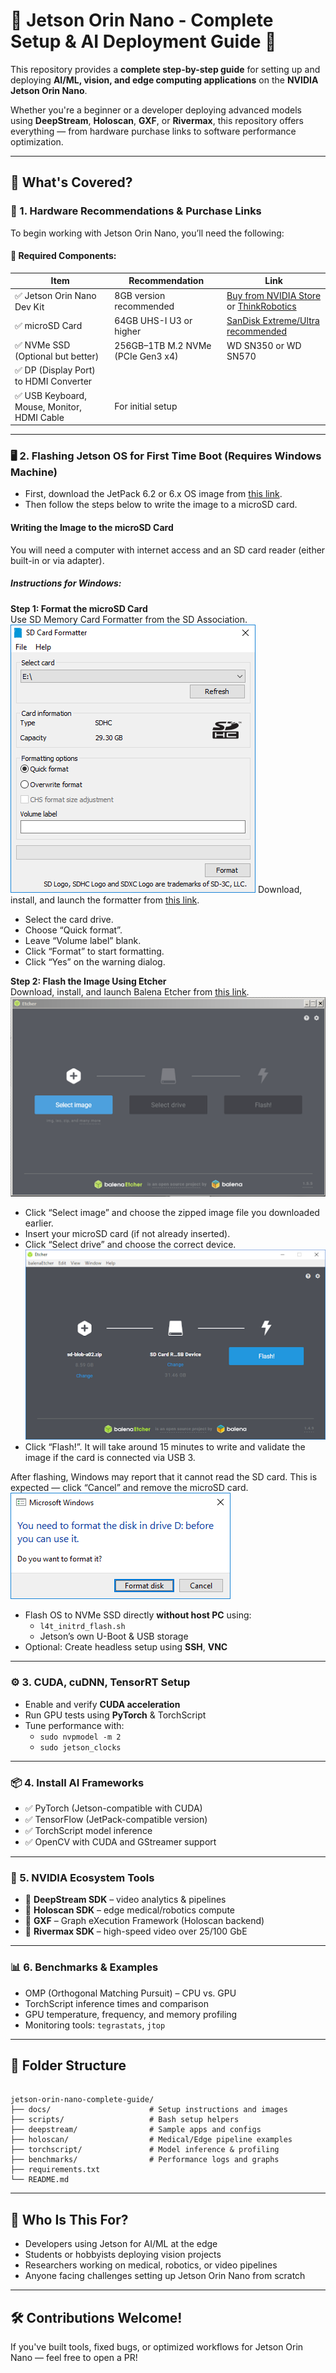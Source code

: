 # 🧠 Jetson Orin Nano - Complete Setup & AI Deployment Guide 🚀

This repository provides a **complete step-by-step guide** for setting up and deploying **AI/ML, vision, and edge computing applications** on the **NVIDIA Jetson Orin Nano**.

Whether you're a beginner or a developer deploying advanced models using **DeepStream**, **Holoscan**, **GXF**, or **Rivermax**, this repository offers everything — from hardware purchase links to software performance optimization.

---

## 🔧 What's Covered?

### 🛒 1. Hardware Recommendations & Purchase Links

To begin working with Jetson Orin Nano, you’ll need the following:

#### 🧩 Required Components:
| Item | Recommendation | Link |
|------|----------------|------|
| ✅ Jetson Orin Nano Dev Kit | 8GB version recommended | [Buy from NVIDIA Store](https://developer.nvidia.com/embedded/jetson-orin-nano-devkit) or [ThinkRobotics](https://thinkrobotics.com/collections/buy-nvidia-jetson-developer-kits-online) |
| ✅ microSD Card | 64GB UHS-I U3 or higher | [SanDisk Extreme/Ultra recommended](http://www.flipkart.com/sandisk-sdsquab-064g-gn6mn-ultra-64-gb-microsdxc-class-10-140-mb-s-memory-card-compatible-camera-computer-gaming-console-mobile-tablet/p/itm13f1b960bbb9d?pid=ACCGGX76TNFCNDMA&lid=LSTACCGGX76TNFCNDMAIBPHB3&marketplace=FLIPKART&cmpid=content_memory-card_8965229628_gmc) |
| ✅ NVMe SSD (Optional but better) | 256GB–1TB M.2 NVMe (PCIe Gen3 x4) | WD SN350 or WD SN570 |
| ✅ DP (Display Port) to HDMI Converter |
| ✅ USB Keyboard, Mouse, Monitor, HDMI Cable | For initial setup |

---

### 🖥️ 2. Flashing Jetson OS for First Time Boot (Requires Windows Machine)

- First, download the JetPack 6.2 or 6.x OS image from [this link](https://developer.nvidia.com/downloads/embedded/L4T/r36_Release_v4.4/jp62-r1-orin-nano-sd-card-image.zip).
- Then follow the steps below to write the image to a microSD card.

#### Writing the Image to the microSD Card

You will need a computer with internet access and an SD card reader (either built-in or via adapter).

##### Instructions for Windows:

**Step 1: Format the microSD Card**  
Use SD Memory Card Formatter from the SD Association.  
![Image](https://github.com/Pratik261201/jetson-orin-nano-guide/blob/main/photos/Jetson_Nano-Getting_Started-Windows-SD_Card_Formatter.png)
Download, install, and launch the formatter from [this link](https://www.sdcard.org/downloads/formatter/sd-memory-card-formatter-for-windows-download/).

- Select the card drive.
- Choose “Quick format”.
- Leave “Volume label” blank.
- Click “Format” to start formatting.
- Click “Yes” on the warning dialog.

**Step 2: Flash the Image Using Etcher**  
Download, install, and launch Balena Etcher from [this link](https://etcher.balena.io/).  
![My Image](photos/Jetson_Nano-Getting_Started-Windows-Etcher.png)

- Click “Select image” and choose the zipped image file you downloaded earlier.
- Insert your microSD card (if not already inserted).
- Click “Select drive” and choose the correct device.  
  ![My Image](photos/Jetson_Nano-Getting_Started-Windows-Etcher_Select_Drive.png)
- Click “Flash!”. It will take around 15 minutes to write and validate the image if the card is connected via USB 3.

After flashing, Windows may report that it cannot read the SD card. This is expected — click “Cancel” and remove the microSD card.  
![My Image](photos/Jetson_Nano-Getting_Started-Windows-SD_Card_Prompt.png)



- Flash OS to NVMe SSD directly **without host PC** using:
  - `l4t_initrd_flash.sh`
  - Jetson’s own U-Boot & USB storage
- Optional: Create headless setup using **SSH**, **VNC**

---

### ⚙️ 3. CUDA, cuDNN, TensorRT Setup
- Enable and verify **CUDA acceleration**
- Run GPU tests using **PyTorch** & TorchScript
- Tune performance with:
  - `sudo nvpmodel -m 2`
  - `sudo jetson_clocks`

---

### 📦 4. Install AI Frameworks
- ✅ PyTorch (Jetson-compatible with CUDA)
- ✅ TensorFlow (JetPack-compatible version)
- ✅ TorchScript model inference
- ✅ OpenCV with CUDA and GStreamer support

---

### 🎥 5. NVIDIA Ecosystem Tools
- 🔹 **DeepStream SDK** – video analytics & pipelines
- 🔹 **Holoscan SDK** – edge medical/robotics compute
- 🔹 **GXF** – Graph eXecution Framework (Holoscan backend)
- 🔹 **Rivermax SDK** – high-speed video over 25/100 GbE

---

### 📊 6. Benchmarks & Examples
- OMP (Orthogonal Matching Pursuit) – CPU vs. GPU
- TorchScript inference times and comparison
- GPU temperature, frequency, and memory profiling
- Monitoring tools: `tegrastats`, `jtop`

---

## 📁 Folder Structure

```

jetson-orin-nano-complete-guide/
├── docs/                      # Setup instructions and images
├── scripts/                   # Bash setup helpers
├── deepstream/                # Sample apps and configs
├── holoscan/                  # Medical/Edge pipeline examples
├── torchscript/               # Model inference & profiling
├── benchmarks/                # Performance logs and graphs
├── requirements.txt
└── README.md

```

---

## 🙋 Who Is This For?

- Developers using Jetson for AI/ML at the edge
- Students or hobbyists deploying vision projects
- Researchers working on medical, robotics, or video pipelines
- Anyone facing challenges setting up Jetson Orin Nano from scratch

---

## 🛠 Contributions Welcome!
If you've built tools, fixed bugs, or optimized workflows for Jetson Orin Nano — feel free to open a PR!

<!-- Image References -->
[photos/formatter]: ./photos/Jetson_Nano-Getting_Started-Windows-SD_Card_Formatter.png
[photos/etcher]: ./photos/Jetson_Nano-Getting_Started-Windows-Etcher.png
[photos/select-drive]: ./photos/Jetson_Nano-Getting_Started-Windows-Etcher_Select_Drive.png
[photos/prompt]: ./photos/Jetson_Nano-Getting_Started-Windows-SD_Card_Prompt.png


